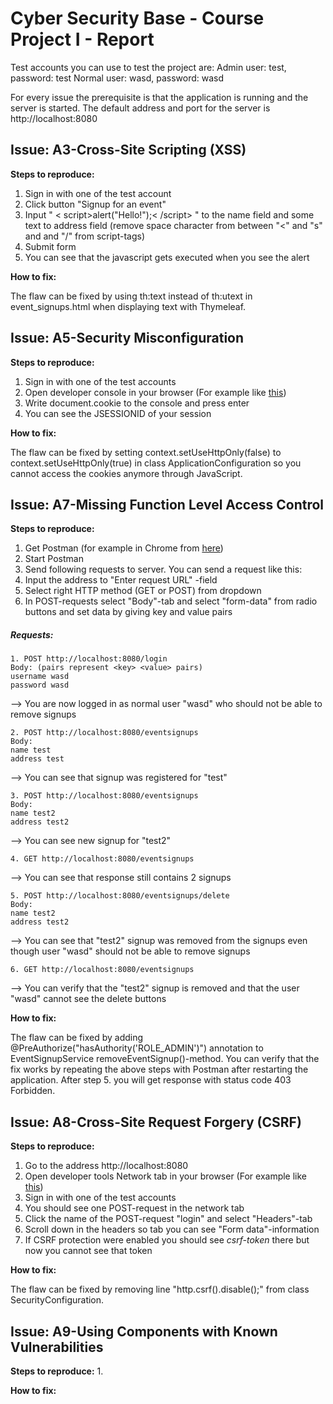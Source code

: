 # Cyber Security Base - Course Project I - Report

Test accounts you can use to test the project are:
Admin user: test, password: test
Normal user: wasd, password: wasd

For every issue the prerequisite is that the application is running and the server is started. The default address and port for the server is http://localhost:8080

## Issue: A3-Cross-Site Scripting (XSS)
**Steps to reproduce:**

1. Sign in with one of the test account
2. Click button "Signup for an event"
3. Input " < script>alert("Hello!");< /script> " to the name field and some text to address field (remove space character from between "<" and "s" and and "/" from script-tags)
4. Submit form
5. You can see that the javascript gets executed when you see the alert

**How to fix:**

The flaw can be fixed by using th:text instead of th:utext in event_signups.html when displaying text with Thymeleaf.

## Issue: A5-Security Misconfiguration
**Steps to reproduce:**

1. Sign in with one of the test accounts 
2. Open developer console in your browser (For example like [this](https://developers.google.com/web/tools/chrome-devtools/console/))
3. Write document.cookie to the console and press enter
4. You can see the JSESSIONID of your session

**How to fix:**

The flaw can be fixed by setting context.setUseHttpOnly(false) to context.setUseHttpOnly(true) in class ApplicationConfiguration so you cannot access the cookies anymore through JavaScript.

## Issue: A7-Missing Function Level Access Control
**Steps to reproduce:**

1. Get Postman (for example in Chrome from [here](https://chrome.google.com/webstore/detail/postman/fhbjgbiflinjbdggehcddcbncdddomop))
2. Start Postman
3. Send following requests to server. You can send a request like this:
  1. Input the address to "Enter request URL" -field
  2. Select right HTTP method (GET or POST) from dropdown
  3. In POST-requests select "Body"-tab and select "form-data" from radio buttons and set data by giving key and value pairs

##### Requests:

	1. POST http://localhost:8080/login 
	Body: (pairs represent <key> <value> pairs)
	username wasd
	password wasd 
  
  --> You are now logged in as normal user "wasd" who should not be able to remove signups
  
  	2. POST http://localhost:8080/eventsignups
	Body:
	name test
	address test
  
  --> You can see that signup was registered for "test"
  
 	3. POST http://localhost:8080/eventsignups
	Body:
	name test2
	address test2
  
  --> You can see new signup for "test2"
  
  	4. GET http://localhost:8080/eventsignups
  
  --> You can see that response still contains 2 signups
  
  	5. POST http://localhost:8080/eventsignups/delete
	Body:
	name test2
	address test2
  
  --> You can see that "test2" signup was removed from the signups even though user "wasd" should not be able to remove signups
  
  	6. GET http://localhost:8080/eventsignups
  
  --> You can verify that the "test2" signup is removed and that the user "wasd" cannot see the delete buttons 
  

**How to fix:**

The flaw can be fixed by adding @PreAuthorize("hasAuthority('ROLE_ADMIN')") annotation to EventSignupService removeEventSignup()-method.
You can verify that the fix works by repeating the above steps with Postman after restarting the application. After step 5. you will get response with status code 403 Forbidden.

## Issue: A8-Cross-Site Request Forgery (CSRF)
**Steps to reproduce:**

1. Go to the address http://localhost:8080
2. Open developer tools Network tab in your browser (For example like [this](https://developers.google.com/web/tools/chrome-devtools/network-performance/resource-loading))
3. Sign in with one of the test accounts 
4. You should see one POST-request in the network tab
5. Click the name of the POST-request "login" and select "Headers"-tab
6. Scroll down in the headers so tab you can see "Form data"-information
7. If CSRF protection were enabled you should see _csrf-token_ there but now you cannot see that token 

**How to fix:**

The flaw can be fixed by removing line "http.csrf().disable();" from class SecurityConfiguration.

## Issue: A9-Using Components with Known Vulnerabilities
**Steps to reproduce:**
1. 

**How to fix:**

